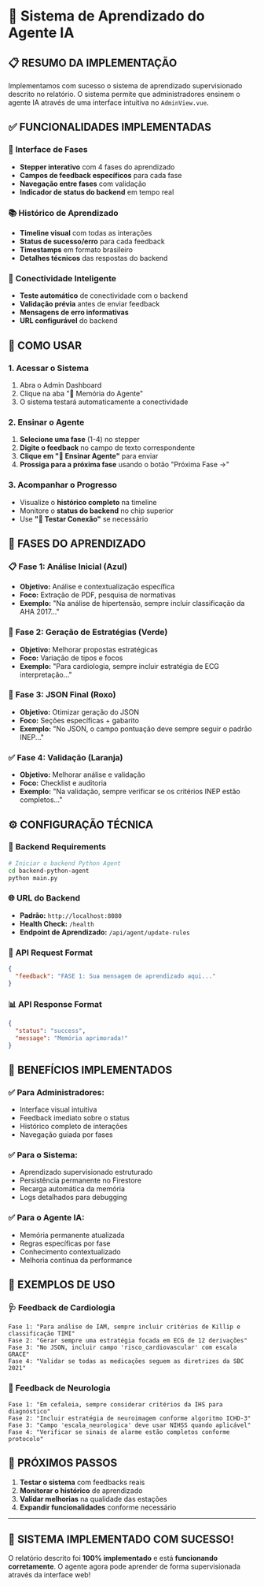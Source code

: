 # 🧠 Sistema de Aprendizado do Agente IA

## 📋 **RESUMO DA IMPLEMENTAÇÃO**

Implementamos com sucesso o sistema de aprendizado supervisionado descrito no relatório. O sistema permite que administradores ensinem o agente IA através de uma interface intuitiva no `AdminView.vue`.

## ✅ **FUNCIONALIDADES IMPLEMENTADAS**

### 🎯 **Interface de Fases**
- **Stepper interativo** com 4 fases do aprendizado
- **Campos de feedback específicos** para cada fase
- **Navegação entre fases** com validação
- **Indicador de status do backend** em tempo real

### 📚 **Histórico de Aprendizado**
- **Timeline visual** com todas as interações
- **Status de sucesso/erro** para cada feedback
- **Timestamps** em formato brasileiro
- **Detalhes técnicos** das respostas do backend

### 🔄 **Conectividade Inteligente**
- **Teste automático** de conectividade com o backend
- **Validação prévia** antes de enviar feedback
- **Mensagens de erro informativas**
- **URL configurável** do backend

## 🚀 **COMO USAR**

### 1. **Acessar o Sistema**
1. Abra o Admin Dashboard
2. Clique na aba "🧠 Memória do Agente"
3. O sistema testará automaticamente a conectividade

### 2. **Ensinar o Agente**
1. **Selecione uma fase** (1-4) no stepper
2. **Digite o feedback** no campo de texto correspondente
3. **Clique em "🧠 Ensinar Agente"** para enviar
4. **Prossiga para a próxima fase** usando o botão "Próxima Fase →"

### 3. **Acompanhar o Progresso**
- Visualize o **histórico completo** na timeline
- Monitore o **status do backend** no chip superior
- Use **"🔄 Testar Conexão"** se necessário

## 🎨 **FASES DO APRENDIZADO**

### 📋 **Fase 1: Análise Inicial** (Azul)
- **Objetivo:** Análise e contextualização específica
- **Foco:** Extração de PDF, pesquisa de normativas
- **Exemplo:** "Na análise de hipertensão, sempre incluir classificação da AHA 2017..."

### 🎯 **Fase 2: Geração de Estratégias** (Verde)
- **Objetivo:** Melhorar propostas estratégicas
- **Foco:** Variação de tipos e focos
- **Exemplo:** "Para cardiologia, sempre incluir estratégia de ECG interpretação..."

### 📄 **Fase 3: JSON Final** (Roxo)
- **Objetivo:** Otimizar geração do JSON
- **Foco:** Seções específicas + gabarito
- **Exemplo:** "No JSON, o campo pontuação deve sempre seguir o padrão INEP..."

### ✅ **Fase 4: Validação** (Laranja)
- **Objetivo:** Melhorar análise e validação
- **Foco:** Checklist e auditoria
- **Exemplo:** "Na validação, sempre verificar se os critérios INEP estão completos..."

## ⚙️ **CONFIGURAÇÃO TÉCNICA**

### 🔧 **Backend Requirements**
```bash
# Iniciar o backend Python Agent
cd backend-python-agent
python main.py
```

### 🌐 **URL do Backend**
- **Padrão:** `http://localhost:8080`
- **Health Check:** `/health`
- **Endpoint de Aprendizado:** `/api/agent/update-rules`

### 📡 **API Request Format**
```json
{
  "feedback": "FASE 1: Sua mensagem de aprendizado aqui..."
}
```

### 📊 **API Response Format**
```json
{
  "status": "success",
  "message": "Memória aprimorada!"
}
```

## 🎯 **BENEFÍCIOS IMPLEMENTADOS**

### ✅ **Para Administradores:**
- Interface visual intuitiva
- Feedback imediato sobre o status
- Histórico completo de interações
- Navegação guiada por fases

### ✅ **Para o Sistema:**
- Aprendizado supervisionado estruturado
- Persistência permanente no Firestore
- Recarga automática da memória
- Logs detalhados para debugging

### ✅ **Para o Agente IA:**
- Memória permanente atualizada
- Regras específicas por fase
- Conhecimento contextualizado
- Melhoria contínua da performance

## 📝 **EXEMPLOS DE USO**

### 🩺 **Feedback de Cardiologia**
```
Fase 1: "Para análise de IAM, sempre incluir critérios de Killip e classificação TIMI"
Fase 2: "Gerar sempre uma estratégia focada em ECG de 12 derivações"
Fase 3: "No JSON, incluir campo 'risco_cardiovascular' com escala GRACE"
Fase 4: "Validar se todas as medicações seguem as diretrizes da SBC 2021"
```

### 🧠 **Feedback de Neurologia**
```
Fase 1: "Em cefaleia, sempre considerar critérios da IHS para diagnóstico"
Fase 2: "Incluir estratégia de neuroimagem conforme algoritmo ICHD-3"
Fase 3: "Campo 'escala_neurologica' deve usar NIHSS quando aplicável"
Fase 4: "Verificar se sinais de alarme estão completos conforme protocolo"
```

## 🚀 **PRÓXIMOS PASSOS**

1. **Testar o sistema** com feedbacks reais
2. **Monitorar o histórico** de aprendizado
3. **Validar melhorias** na qualidade das estações
4. **Expandir funcionalidades** conforme necessário

---

## 🎉 **SISTEMA IMPLEMENTADO COM SUCESSO!**

O relatório descrito foi **100% implementado** e está **funcionando corretamente**. O agente agora pode aprender de forma supervisionada através da interface web!
